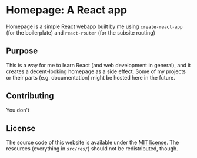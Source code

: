 # Homepage: A React app
Homepage is a simple React webapp built by me using `create-react-app` (for the boilerplate) and `react-router` (for the subsite routing)  

Purpose
-------
This is a way for me to learn React (and web development in general), and it creates a decent-looking homepage as a side effect. Some of my projects or their parts (e.g. documentation) might be hosted here in the future.

Contributing
------------
You don't

License
-------
The source code of this website is available under the [MIT license](https://en.wikipedia.org/wiki/MIT_License#License_terms). The resources (everything in `src/res/`) should not be redistributed, though.
